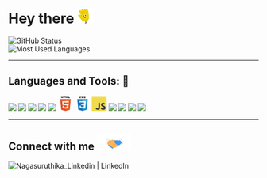  # Hey there <img src="tenor.gif" height="32px">
<p align="center">

 <img src="https://github-readme-stats.vercel.app/api?username=Nagasuruthika&count_private=true&show_icons=true&theme=radical" alt="GitHub Status"/> <br>
 <img src = "https://github-readme-stats.vercel.app/api/top-langs/?username=Nagasuruthika&show_icons=true&layout=compact&theme=radical" alt="Most Used Languages"><br> 

 <hr>

## Languages and Tools: 🔧

<code><img height="30" src="https://i.imgur.com/zINUxVf.png"></code>
<code><img height="30" src="https://i.imgur.com/Ao2P8iG.png"></code>
<code><img height="30" src="https://github.com/jalbertsr/logo-badge-images/blob/master/img/rsz_python.png?raw=true"></code>
<code><img height="30" src="https://github.com/jalbertsr/logo-badge-images/blob/master/img/rsz_flask.png?raw=true)"></code>
<code><img height="30" src="https://cdn4.iconfinder.com/data/icons/google-i-o-2016/512/google_firebase-2-128.png"></code>
<code><img height="30" src="https://raw.githubusercontent.com/github/explore/80688e429a7d4ef2fca1e82350fe8e3517d3494d/topics/html/html.png"></code>
<code><img height="30" src="https://raw.githubusercontent.com/github/explore/5c058a388828bb5fde0bcafd4bc867b5bb3f26f3/topics/css/css.png"></code>
<code><img height="30" src="https://raw.githubusercontent.com/github/explore/80688e429a7d4ef2fca1e82350fe8e3517d3494d/topics/javascript/javascript.png"></code>
<code><img height="30" src="https://raw.githubusercontent.com/jalbertsr/logo-badge-images/master/img/react_logo.png"></code>
<code><img height="30" src="https://github.com/valohai/ml-logos/blob/master/tensorflow-tf.svg"></code>
<code><img height="30" src="https://github.com/valohai/ml-logos/blob/master/pandas.svg"></code>
<code><img height="30" src="https://github.com/valohai/ml-logos/blob/master/keras.svg"></code>



<hr>

## Connect with me <img src="Handshake.gif" height="32px">

[<img align="left" alt="Nagasuruthika_Linkedin | LinkedIn" height="30px" src="https://www.flaticon.com/svg/static/icons/svg/725/725337.svg"/>](https://www.linkedin.com/in/nagasuruthika)







